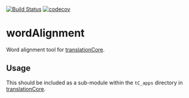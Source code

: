 [![Build Status](https://travis-ci.org/unfoldingWord/wordAlignment.svg?branch=master)](https://travis-ci.org/unfoldingWord/wordAlignment)
[![codecov](https://codecov.io/gh/unfoldingWord/wordAlignment/branch/master/graph/badge.svg)](https://codecov.io/gh/unfoldingWord/wordAlignment)

# wordAlignment

Word alignment tool for [translationCore].

## Usage

This should be included as a sub-module within the `tC_apps` directory in [translationCore].

[translationCore]:https://github.com/unfoldingWord-dev/translationCore
